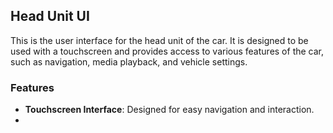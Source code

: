 ## Head Unit UI

This is the user interface for the head unit of the car. It is designed to be used with a touchscreen and provides access to various features of the car, such as navigation, media playback, and vehicle settings.
### Features
- **Touchscreen Interface**: Designed for easy navigation and interaction.
- 